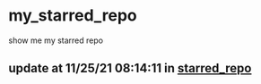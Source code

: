 # my_starred_repo
show me my starred repo

update at 11/25/21 08:14:11 in [starred_repo](./index.html)
---

